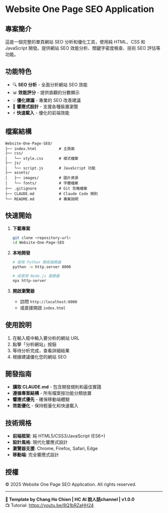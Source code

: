 # Website One Page SEO Application

## 專案簡介

這是一個完整的單頁網站 SEO 分析和優化工具，使用純 HTML、CSS 和 JavaScript 開發。提供網站 SEO 效能分析、關鍵字密度檢查、技術 SEO 評估等功能。

## 功能特色

- 🔍 **SEO 分析** - 全面分析網站 SEO 效能
- 📊 **效能評分** - 提供直觀的分數顯示
- 💡 **優化建議** - 專業的 SEO 改善建議
- 📱 **響應式設計** - 支援各種裝置瀏覽
- ⚡ **快速載入** - 優化的前端效能

## 檔案結構

```
Website-One-Page-SEO/
├── index.html          # 主頁面
├── css/
│   └── style.css       # 樣式檔案
├── js/
│   └── script.js       # JavaScript 功能
├── assets/
│   ├── images/         # 圖片資源
│   └── fonts/          # 字體檔案
├── .gitignore          # Git 忽略檔案
├── CLAUDE.md           # Claude Code 規則
└── README.md           # 專案說明
```

## 快速開始

1. **下載專案**
   ```bash
   git clone <repository-url>
   cd Website-One-Page-SEO
   ```

2. **本地開發**
   ```bash
   # 使用 Python 簡易服務器
   python -m http.server 8000
   
   # 或使用 Node.js 服務器
   npx http-server
   ```

3. **開啟瀏覽器**
   - 訪問 `http://localhost:8000`
   - 或直接開啟 `index.html`

## 使用說明

1. 在輸入框中輸入要分析的網站 URL
2. 點擊「分析網站」按鈕
3. 等待分析完成，查看詳細結果
4. 根據建議優化您的網站 SEO

## 開發指南

- **讀取 CLAUDE.md** - 包含開發規則和最佳實踐
- **遵循專案結構** - 所有檔案按功能分類放置
- **響應式優先** - 確保移動端體驗
- **效能優化** - 保持輕量化和快速載入

## 技術規格

- **前端框架**: 純 HTML5/CSS3/JavaScript (ES6+)
- **設計風格**: 現代化響應式設計
- **瀏覽器支援**: Chrome, Firefox, Safari, Edge
- **移動端**: 完全響應式設計

## 授權

© 2025 Website One Page SEO Application. All rights reserved.

---

**🎯 Template by Chang Ho Chien | HC AI 說人話channel | v1.0.0**  
📺 Tutorial: https://youtu.be/8Q1bRZaHH24